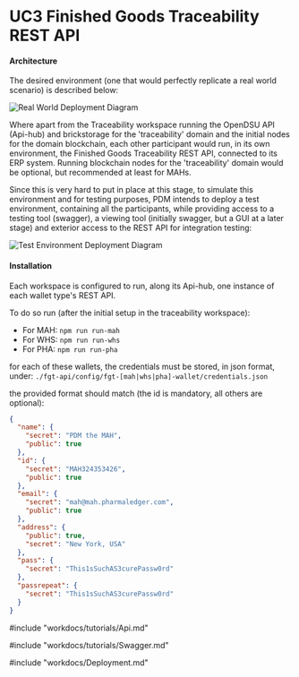 # UC3 Finished Goods Traceability REST API

#### Architecture

The desired environment (one that would perfectly replicate a real world scenario) is described below:

![Real World Deployment Diagram](../resources/drawings/finishedGoodsTraceabilityDSUTypes-fgt-api-deployment.png)

Where apart from the Traceability workspace running the OpenDSU API (Api-hub) and brickstorage for the 'traceability'
domain and the initial nodes for the domain blockchain, each other participant would run, in its own environment, the
Finished Goods Traceability REST API, connected to its ERP system. Running blockchain nodes for the 'traceability' domain
would be optional, but recommended at least for MAHs.

Since this is very hard to put in place at this stage, to simulate this environment and for testing purposes, PDM intends to
deploy a test environment, containing all the participants, while providing access to a testing tool (swagger),
a viewing tool (initially swagger, but a GUI at a later stage) and exterior access to the REST API for integration testing:

![Test Environment Deployment Diagram](../resources/drawings/finishedGoodsTraceabilityDSUTypes-fgt-api-test-deployment.png)

#### Installation

Each workspace is configured to run, along its Api-hub, one instance of each wallet type's REST API.

To do so run (after the initial setup in the traceability workspace):
- For MAH: ```npm run run-mah```
- For WHS: ```npm run run-whs```
- For PHA: ```npm run run-pha```

for each of these wallets, the credentials must be stored, in json format, under:
```./fgt-api/config/fgt-[mah|whs|pha]-wallet/credentials.json```

the provided format should match (the id is mandatory, all others are optional):
```json
{
  "name": {
    "secret": "PDM the MAH",
    "public": true
  },
  "id": {
    "secret": "MAH324353426",
    "public": true
  },
  "email": {
    "secret": "mah@mah.pharmaledger.com",
    "public": true
  },
  "address": {
    "public": true,
    "secret": "New York, USA"
  },
  "pass": {
    "secret": "This1sSuchAS3curePassw0rd"
  },
  "passrepeat": {
    "secret": "This1sSuchAS3curePassw0rd"
  }
}
```

#include "workdocs/tutorials/Api.md"

#include "workdocs/tutorials/Swagger.md"

#include "workdocs/Deployment.md"